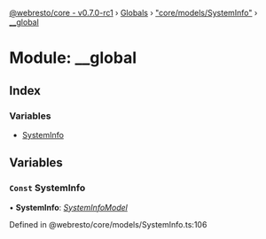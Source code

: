 [@webresto/core - v0.7.0-rc1](../README.md) › [Globals](../globals.md) › ["core/models/SystemInfo"](_core_models_systeminfo_.md) › [__global](_core_models_systeminfo_.__global.md)

# Module: __global

## Index

### Variables

* [SystemInfo](_core_models_systeminfo_.__global.md#const-systeminfo)

## Variables

### `Const` SystemInfo

• **SystemInfo**: *[SystemInfoModel](../interfaces/_core_models_systeminfo_.systeminfomodel.md)*

Defined in @webresto/core/models/SystemInfo.ts:106
